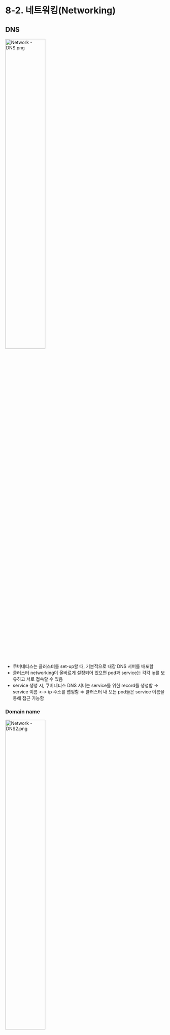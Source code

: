 # 8-2. 네트워킹(Networking)

## DNS

<img src="https://user-images.githubusercontent.com/33214969/161440578-84cc6c6e-4d8f-4bac-8642-9c2ee7c5215a.png" alt="Network - DNS.png" width="50%;" />

+ 쿠버네티스는 클러스터를 set-up할 때, 기본적으로 내장 DNS 서버를 배포함
+ 클러스터 networking이 올바르게 설정되어 있으면 pod과 service는 각각 ip를 보유하고 서로 접속할 수 있음
+ service 생성 시, 쿠버네티스 DNS 서버는 service를 위한 record를 생성함 → service 이름 <-> ip 주소를 맵핑함 ⇒ 클러스터 내 모든 pod들은 service 이름을 통해 접근 가능함

### Domain name

<img src="https://user-images.githubusercontent.com/33214969/161440579-5b6db5c6-dabc-48a5-b49a-d0168b0bd580.png" alt="Network - DNS2.png" width="50%;" />

+ Service : `[service명].[namespace].svc.cluster.local`
+ Pod : `[pod ip + ‘-’].[namespace].pod.cluster.local`
  + svc : 모든 service가 그룹화된 subdomain

<br/>

## CoreDNS

+ 쿠버네티스 1.12버전부터 배포하는 DNS 서버

+ CoreDNS 서버는 쿠버네티스 클러스터의 kube-system namespace에 pod로 배포됨

+ CoreDNS는 Replicaset에 의해 2개의 pod로 배포됨

+ CoreDNS 설정 = Corefile 파일 → pod에 configmap으로 전달됨

  + 위치 : `cat /etc/coredns/Corefile`
  + 수 많은 plugin이 정의됨. ex) errors, health, metrics, cache, ...

  + kubernetes plugin = 클러스터의 최상위 도메인 이름(cluster.local)

    ```
    # /etc/coredns/Corefile
    .:53 {
    	errors
    	health
    	kubernetes cluster.local in-addr.arpa ip6.arpa {
    		pods insecure
    		upstream
    		fallthrough in-addr.arpa ip6.arpa
    	}
    	prometheus :9153
    	proxy . /etc/resolv/conf
    	cache 30
    	reload
    }
    ```

+ DNS 서버가 해결할 수 없는 레코드는 coredns pods의 `/etc/resolv.conf` 파일에 지정된 DNS 서버로 전송됨

+ `/etc/syslogv.conf` 파일 → 쿠보네티스 노드의 namespace를 사용하도록 설정되어 있음

+ CoreDNS pod에는 configMap 객체가 있음 → 설정을 변경해야할 경우, 이 configMap 객체를 변경해야 함

+ CoreDNS는 쿠버네티스 클러스터에서 새로운 pod or service를 감시 → pod or service 생성 시, DB에 해당 record를 추가함

### kube-dns

```tex
▫️ CoreDNS 솔루션을 배포할 때 생성되는, 다른 컴포넌트에서 사용할 수 있는 service
```

+ kube-dns service의 ip → pod에서 namespace로 구성되어 있음
+ pod의 DNS 구성 → pod 생성 시, 쿠버네티스에 의해 자동으로 생성됨
+ pod에 적절한 namespace를 설정하면 다른 pod or service와 연결할 수 있음
+ kubelet config file에서 DNS 서버 주소를 확인할 수 있음 → `/var/lib/kubelet/config.yaml`
+ 관련 명령어
  + DNS 솔루션 확인 : `kubectl get pods -n kube-system` → DNS pod 확인 / `kubectl get deployments -n kube-system`
  + DNS service 확인 : `kubectl get services -n kube-system` → DNS service 확인
  + configMap 파일 확인 : `kubectl get cm -n kube-system` + `kubectl describe cm coredns -n kube-system` / `kubectl describe deployment coredns -n kube-system`

<br/>

## Ingress

```tex
▫️ 클러스터 내의 서비스에 대한 외부 접근을 관리하는 API 오브젝트
```

<img src="https://user-images.githubusercontent.com/33214969/161440586-d789be7e-4196-45d2-a476-1f7f214c6466.png" alt="Network - Ingress1.png" width="50%;" />

+ 배경

  + 외부에서 클러스터에 접근하려면 어떻게 해야 할까?

    + NodePort 타입의 Service를 통해 port를 정의 → (port 대신) Proxy Server를 이용하여 URL을 통해 접근할 수 있도록 함
    + 만약 GCP등의 Cloud 플랫폼을 사용하는 경우 → LoadBalancer 타입의 Service를 사용함(쿠버네티스가 알아서 port, 외부 ip 등을 할당해줌)

  + 만약 구성이 다양해질 경우 → 애플리케이션 확장 시 관리가 어려워짐

    <img src="https://user-images.githubusercontent.com/33214969/161440584-45c9eebe-a0c7-41b6-a43d-e6fbad179f9e.png" alt="Network - Ingress0.png" width="50%;" />

    + 위와 같이 새로운 애플리케이션이 생성된 경우<br/> → 가장 상단에 새로운 Service 생성해서 2개의 애플리케이션에 대한 정의를 해야함<br/> → SSL enable도 설정해줘야 함
    + 새로운 Service를 구성할 때마다 LoadBalancer를 재구성해야 함 → 구성이 다양해지면 애플리케이션 확장 시 관리가 어려워짐<br/> ⇒ Ingress 사용

+ 특징

  + 쿠버네티스에 built-in된 7rPcld LoadBalancer
  + 하나의 외부 URL을 통해 클러스터 내의 다른 서비스로 라우팅 + SSL Seciruty를 실행 → 사용자가 단일 URL을 사용하여 애플리케이션에 접근할 수 있도록 지원
  + Ingress를 클러스터 외부에서 접근할 수 있도록 하려면 → NodePort or LoadBalancer를 사용하면 됨
  + Ingress 개념이 없었다면 nginx, HAProxy, Traefik 등의 솔루션을 쿠버네티스 클러스터에 배포 + 라우팅을 구성(URL 경로, SSL 인증서 등)을 해야 했을 것임 → Ingress도 유사하지만 쿠버네티스에 의해 구성/실행된다는 점이 다름

### Ingress 구성

<img src="https://user-images.githubusercontent.com/33214969/161440587-6e126968-5bbc-41b0-b88e-7530ea68a369.png" alt="Network - Ingress2.png" width="50%;" />

+ Ingress Controller → 배포(Deploy)하는 솔루션들
  + Ingress를 위한 솔루션 - nginx, haproxy, traefik, ...
+ Ingress Resource → 설정(Configure)하는 rule들

### Ingress Controller

<img src="https://user-images.githubusercontent.com/33214969/161440581-b8eedc36-ac68-439f-a635-f6a145f4b9e2.png" alt="Network - Ingress Controller.png" width="50%;" />

+ 쿠버네티스에서 defualt로 built-in되어 있지 않음 → 무조건 Deploy해줘야 함

+ Ingress Controller를 외부에 노출하기 위해 Service가 필요함 → `label-selector`를 이용하여 Deployment와 연결시킴

+ 솔루션 종류 - nginx, haproxy, traefik, ...

+ Service Account → Ingress의 설정이 변경될 때 사용됨

  + Service Account에 맞는 permission 설정 필요 → roles, roles binging을 사용

+ yaml 파일

  + Deployment

    ```yaml
    # deployment-definition.yaml
    apiVersion: extensions/v1beta1
    kind: Deployment
    metadata:
      name: nginx-ingress-controller
    spec:
      replicas: 1
      selector:
        matchLabels:
          name: nginx-ingress
    template:
      metadata:
        labels:
          name: nginx-ingress
      spec:
        containers:
          - name: nginx-ingress-controller
            image: quay.io/kubernetes-ingresscontroller/nginx-ingress-controller:0.21.0
        args:
          - /nginx-ingress-controller  # 프로그램 위치
          - --configmap=$(POD_NAMESPACE)/nginx-configuration  # 구성 옵션 집합을 위한 configMap
        env:  # pod 내 구성 데이터를 읽기 위한 환경 변수
          - name: POD_NAME
            valueFrom:
              fieldRef:
                fieldPath: metadata.name
          - name: POD_NAMESPACE
            valueFrom:
              fieldRef:
                fieldPath: metadata.namespace
        ports:  # Ingress Controller에 의해 사용되는 port
          - name: http
            containerPort: 80
          - name: https
            containerPort: 443
    ```

  + Service

    ```yaml
    # service-definition.yaml
    apiVersion: v1
    kind: Service
    metadata:
      name: nginx-ingress
    sepc:
      type: NodePort
      ports:
      - port: 80
        targetPort: 80
        protocol: TCP
        name: http
      - port: 443
        targetPort: 443
        protocol: TCP
        name: https
      selector:
        name: nginx-ingress
    ```

  + ConfigMap

    ```yaml
    apiVersion: v1
    kind: ConfigMap
    metadata:
      name: nginx-configuration
    ...
    ```

  + ServiceAccount

    ```yaml
    apiVersion: v1
    kind: ServiceAccount
    metadata:
      name: nginx-ingress-serviceaccount
    ...
    ```

### Ingress Resource

<img src="https://user-images.githubusercontent.com/33214969/161440582-8a19e0d9-fc8c-443a-a155-015cb49e9549.png" alt="Network - Ingress Resource.png" width="50%;" />

+ Ingress Resource = Ingress Controller에 적용되는 rules + configurations

+ routing하는 방법 2가지

  + 모든 incomming 트래픽에 대해 single application으로 route → 왼쪽

    + yaml 파일

      ```yaml
      # Ingress-wear.yaml
      apiVersion: extensions/v1beta1
      kind: Ingress
      metadata:
        name: ingress-wear
      spec:
        backend:
          serviceName: wear-service
          servicePort: 80
      ```

  + URL을 기반으로 다른 어플리케이션들로 routing을 분리(rules 사용) → 오른쪽

    1. path + service 정의

       + yaml 파일

         ```yaml
         # Ingress-wear-watch.yaml
         apiVersion: extensions/v1beta1
         kind: Ingress
         metadata:
           name: ingress-wear
         spec:
           rules:  # rules 사용
           - http:
               paths:
               - path: /wear
                 ...
               - path: /watch
                 backend:
                   serviceName: wear-service
                   servicePort: 80
         ```

    2. Default backend → 사용자가 접근을 시도하는 URL이 없을 때(=어떤 rule도 매칭되지 않을때) 보여주는 페이지를 정의하는 부분

    3. Domain name or Host name을 사용

    + host를 정의하지 않으면 hostname 매칭 없이 특정 rule에 따라 incomming 트래픽이 허용됨

      + yaml 파일

        ```yaml
        # Ingress-wear-watch.yaml
        apiVersion: extensions/v1beta1
        kind: Ingress
        metadata:
          name: ingress-wear-watch
        spec:
          rules:  # rules 사용
          - host: wear.my-online-store.com
        	  http:
              paths:
              - backend:
                  serviceName: wear-service
                  servicePort: 80
          - host: watch.my-online-store.com
            http:
              paths:
              - backend:
                  serviceName: watch-service
                  servicePort: 80
        ```

+ 관련 명령어

  + ingress 생성 : `kubectl create -f Ingress-wear.yaml` / `kubectl create ingress [ingress명] --rule=”host/path=service:port”`
  + ingress 조회 : `kubectl get ingress`
  + ingress 상세 조회 : `kubectl describe ingress [ingress명]`

+ Ingress 적용 프로세스(+관련 명령어)

  1. namespace 생성 : `kubectl create namespace [namespace명]`
  2. Ingress Controller에 적용할 ConfigMap 생성 : `kubectl create configmap [configmap명] --namespace [namespace명]`
  3. Ingress Controller에 적용할 ServiceAccount 생성 : `kubectl create serviceaccount [serviceaccount명] --namespace [namespace명]`
  4. Roll & RollBinding 생성

  + 1. Ingress Controller 배포(deploy) : `kubectl create deploy ingress-controller --image=[image명] --dry-run=client -o yaml > ingress-conrtoller.yaml` + yaml 파일 수정

    ```yaml
    ---
    apiVersion: apps/v1
    kind: Deployment
    metadata:
      name: ingress-controller
      namespace: ingress-space
    spec:
      replicas: 1
      selector:
        matchLabels:
          name: nginx-ingress
      template:
        metadata:
          labels:
            name: nginx-ingress
        spec:
          serviceAccountName: ingress-serviceaccount
          containers:
            - name: nginx-ingress-controller
              image: quay.io/kubernetes-ingress-controller/nginx-ingress-controller:0.21.0
              args:
                - /nginx-ingress-controller
                - --configmap=$(POD_NAMESPACE)/nginx-configuration
                - --default-backend-service=app-space/default-http-backend
              env:
                - name: POD_NAME
                  valueFrom:
                    fieldRef:
                      fieldPath: metadata.name
                - name: POD_NAMESPACE
                  valueFrom:
                    fieldRef:
                      fieldPath: metadata.namespace
              ports:
                - name: http
                  containerPort: 80
                - name: https
                  containerPort: 443
    ```

  1. Service 생성 : `kubectl expose deployment ingress-controller --type=[NodePort] --port=[port번호] --name=[service명] --dry-run=client -o yaml > ingress.yaml` + yaml 파일 수정

  + 1. Ingress 생성 : `kubectl create ingress [ingress명] --rule=”host/path=service:port" --dry-run=client -o yaml > ingress.yaml` + yaml 파일 수정

    ```yaml
    ---
    apiVersion: networking.k8s.io/v1
    kind: Ingress
    metadata:
      name: ingress-wear-watch
      namespace: app-space
      annotations:
        nginx.ingress.kubernetes.io/rewrite-target: /
        nginx.ingress.kubernetes.io/ssl-redirect: "false"
    spec:
      rules:
      - http:
          paths:
          - path: /wear
            pathType: Prefix
            backend:
              service:
               name: wear-service
               port: 
                number: 8080
          - path: /watch
            pathType: Prefix
            backend:
              service:
               name: video-service
               port:
                number: 8080
    ```

<br/><br/>